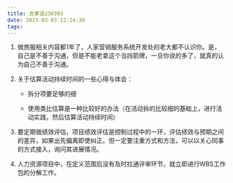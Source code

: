 ```yaml
---
title: 吉事语230303
date: 2023-03-03 12:14:39
tags:
---
```


1. 做旅服相关内容都1年了，人家营销服务系统开发处的老大都不认识你。是，自己是不善于沟通，但是不能老拿这个当挡箭牌，一旦你说的多了，就真的认为自己不善于沟通。

2. 关于估算活动持续时间的一些心得与体会：

   * 拆分项要足够的细

   * 使用类比估算是一种比较好的办法（在活动拆的比较细的基础上，进行活动实践，然后估算活动持续时间）


3. 要定期做绩效评估，项目绩效评估是控制过程中的一环，评估绩效与预期之间的差异，如果出先偏离即使纠正。但一定要注重方式和方法，可以以关心同事的方式接入，询问其进展情况。

4. 人力资源项目中，在定义范围后没有及时拉通评审环节，就立即进行WBS工作包的分解工作。

